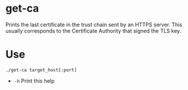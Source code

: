 # get-ca

Prints the last certificate in the trust chain sent by an HTTPS server. This usually corresponds to the Certificate Authority that signed the TLS key.

# Use

```shell
./get-ca target_host[:port]
```

* `-h` Print this help
